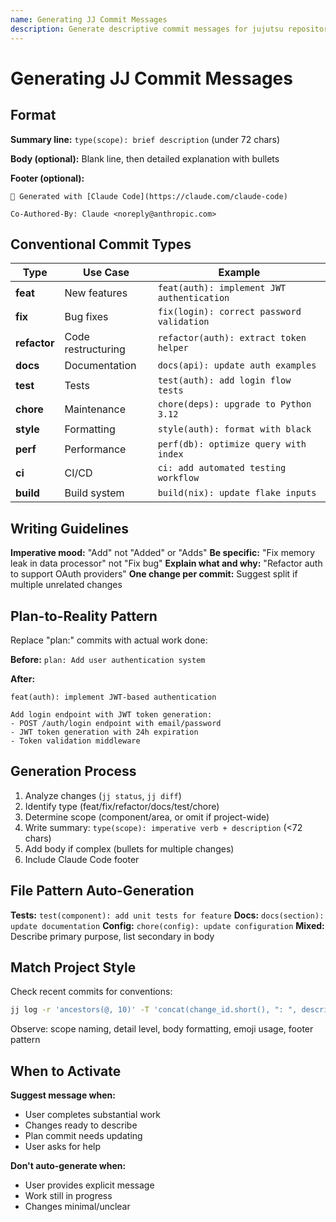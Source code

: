 ```yaml
---
name: Generating JJ Commit Messages
description: Generate descriptive commit messages for jujutsu repositories. Use when creating commits, describing changes, or when the user asks for commit message help. Follows conventional commit format and project conventions.
---
```


# Generating JJ Commit Messages

## Format

**Summary line:** `type(scope): brief description` (under 72 chars)

**Body (optional):** Blank line, then detailed explanation with bullets

**Footer (optional):**

```
🤖 Generated with [Claude Code](https://claude.com/claude-code)

Co-Authored-By: Claude <noreply@anthropic.com>
```

## Conventional Commit Types

| Type         | Use Case           | Example                                    |
| ------------ | ------------------ | ------------------------------------------ |
| **feat**     | New features       | `feat(auth): implement JWT authentication` |
| **fix**      | Bug fixes          | `fix(login): correct password validation`  |
| **refactor** | Code restructuring | `refactor(auth): extract token helper`     |
| **docs**     | Documentation      | `docs(api): update auth examples`          |
| **test**     | Tests              | `test(auth): add login flow tests`         |
| **chore**    | Maintenance        | `chore(deps): upgrade to Python 3.12`      |
| **style**    | Formatting         | `style(auth): format with black`           |
| **perf**     | Performance        | `perf(db): optimize query with index`      |
| **ci**       | CI/CD              | `ci: add automated testing workflow`       |
| **build**    | Build system       | `build(nix): update flake inputs`          |

## Writing Guidelines

**Imperative mood:** "Add" not "Added" or "Adds"
**Be specific:** "Fix memory leak in data processor" not "Fix bug"
**Explain what and why:** "Refactor auth to support OAuth providers"
**One change per commit:** Suggest split if multiple unrelated changes

## Plan-to-Reality Pattern

Replace "plan:" commits with actual work done:

**Before:** `plan: Add user authentication system`

**After:**

```
feat(auth): implement JWT-based authentication

Add login endpoint with JWT token generation:
- POST /auth/login endpoint with email/password
- JWT token generation with 24h expiration
- Token validation middleware
```

## Generation Process

1. Analyze changes (`jj status`, `jj diff`)
2. Identify type (feat/fix/refactor/docs/test/chore)
3. Determine scope (component/area, or omit if project-wide)
4. Write summary: `type(scope): imperative verb + description` (<72 chars)
5. Add body if complex (bullets for multiple changes)
6. Include Claude Code footer

## File Pattern Auto-Generation

**Tests:** `test(component): add unit tests for feature`
**Docs:** `docs(section): update documentation`
**Config:** `chore(config): update configuration`
**Mixed:** Describe primary purpose, list secondary in body

## Match Project Style

Check recent commits for conventions:

```bash
jj log -r 'ancestors(@, 10)' -T 'concat(change_id.short(), ": ", description)' --no-graph
```

Observe: scope naming, detail level, body formatting, emoji usage, footer pattern

## When to Activate

**Suggest message when:**

- User completes substantial work
- Changes ready to describe
- Plan commit needs updating
- User asks for help

**Don't auto-generate when:**

- User provides explicit message
- Work still in progress
- Changes minimal/unclear
